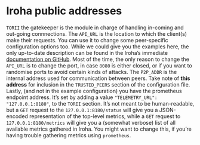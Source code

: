 # Iroha public addresses

`TORII` the gatekeeper is the module in charge of handling in-coming and out-going connnections.
The `API_URL` is the location to which the client(s) make their requests. You can use it to change some peer-specific configuration options too. While we could give you the examples here, the only up-to-date description can be found in the Iroha’s immediate [documentation on GitHub](https://github.com/hyperledger/iroha/blob/iroha2-dev/docs/source/references/api_spec.md). Most of the time, the only reason to change the `API_URL` is to change the port, in case `8080` is either closed, or if you want to randomise ports to avoid certain kinds of attacks.
The `P2P_ADDR` is the internal address used for communication between peers. Take note of **this address** for inclusion in the `TRUSTED_PEERS` section of the configuration file.
Lastly, (and not in the example configuration) you have the prometheus endpoint address. It’s set by adding a value `"TELEMETRY_URL": "127.0.0.1:8180"`, to the `TORII` section. It’s not meant to be human-readable, but a `GET` request to the `127.0.0.1:8180/status` will give you a JSON-encoded representation of the top-level metrics, while a `GET` request to `127.0.0.1:8180/metrics` will give you a (somewhat verbose) list of all available metrics gathered in Iroha. You might want to change this, if you’re having trouble gathering metrics using `prometheus`.
